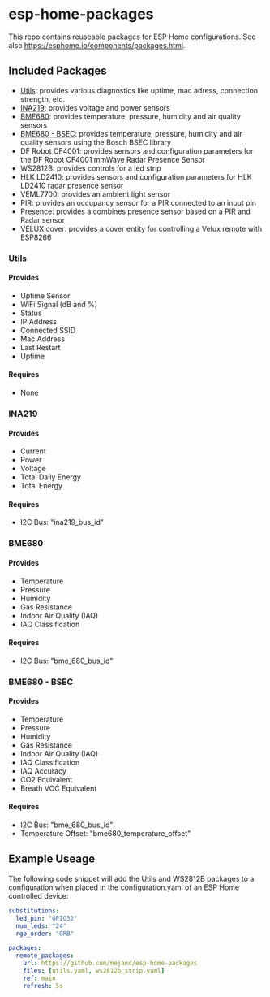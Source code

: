 # esp-home-packages
This repo contains reuseable packages for ESP Home configurations. See also https://esphome.io/components/packages.html.

## Included Packages
- [Utils](#Utils): provides various diagnostics like uptime, mac adress, connection strength, etc.
- [INA219](#INA219): provides voltage and power sensors
- [BME680](#BME680): provides temperature, pressure, humidity and air quality sensors
- [BME680 - BSEC](#BME680-BSEC): provides temperature, pressure, humidity and air quality sensors using the Bosch BSEC library
- DF Robot CF4001: provides sensors and configuration parameters for the DF Robot CF4001 mmWave Radar Presence Sensor
- WS2812B: provides controls for a led strip
- HLK LD2410: provides sensors and configuration parameters for HLK LD2410 radar presence sensor
- VEML7700: provides an ambient light sensor
- PIR: provides an occupancy sensor for a PIR connected to an input pin
- Presence: provides a combines presence sensor based on a PIR and Radar sensor
- VELUX cover: provides a cover entity for controlling a Velux remote with ESP8266

### Utils
#### Provides
- Uptime Sensor
- WiFi Signal (dB and %)
- Status
- IP Address
- Connected SSID
- Mac Address
- Last Restart
- Uptime

#### Requires
- None

### INA219
#### Provides
- Current
- Power
- Voltage
- Total Daily Energy
- Total Energy

#### Requires
- I2C Bus: "ina219_bus_id"

### BME680
#### Provides
- Temperature
- Pressure
- Humidity
- Gas Resistance
- Indoor Air Quality (IAQ)
- IAQ Classification

#### Requires
- I2C Bus: "bme_680_bus_id"

### BME680 - BSEC
#### Provides
- Temperature
- Pressure
- Humidity
- Gas Resistance
- Indoor Air Quality (IAQ)
- IAQ Classification
- IAQ Accuracy
- CO2 Equivalent
- Breath VOC Equivalent

#### Requires
- I2C Bus: "bme_680_bus_id"
- Temperature Offset: "bme680_temperature_offset"

## Example Useage
The following code snippet will add the Utils and WS2812B packages to a configuration when placed in the configuration.yaml of an ESP Home controlled device:

```yaml
substitutions:
  led_pin: "GPIO32"
  num_leds: "24"
  rgb_order: "GRB"

packages:
  remote_packages:
    url: https://github.com/mejand/esp-home-packages
    files: [utils.yaml, ws2812b_strip.yaml]
    ref: main
    refresh: 5s
```
